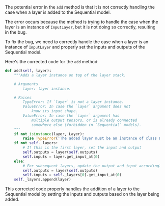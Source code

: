 The potential error in the `add` method is that it is not correctly handling the case when a layer is added to the Sequential model.

The error occurs because the method is trying to handle the case when the layer is an instance of `InputLayer`, but it is not doing so correctly, resulting in the bug.

To fix the bug, we need to correctly handle the case when a layer is an instance of `InputLayer` and properly set the inputs and outputs of the Sequential model.

Here's the corrected code for the `add` method:

```python
def add(self, layer):
    """Adds a layer instance on top of the layer stack.

    # Arguments
        layer: layer instance.

    # Raises
        TypeError: If `layer` is not a layer instance.
        ValueError: In case the `layer` argument does not
            know its input shape.
        ValueError: In case the `layer` argument has
            multiple output tensors, or is already connected
            somewhere else (forbidden in `Sequential` models).
    """
    if not isinstance(layer, Layer):
        raise TypeError('The added layer must be an instance of class Layer. Found: ' + str(layer))
    if not self._layers:
        # If this is the first layer, set the input and output
        self.outputs = layer(self.outputs)
        self.inputs = layer.get_input_at(0)
    else:
        # For subsequent layers, update the output and input accordingly
        self.outputs = layer(self.outputs)
        self.inputs = self._layers[0].get_input_at(0)
    self._layers.append(layer)
```

This corrected code properly handles the addition of a layer to the Sequential model by setting the inputs and outputs based on the layer being added.
